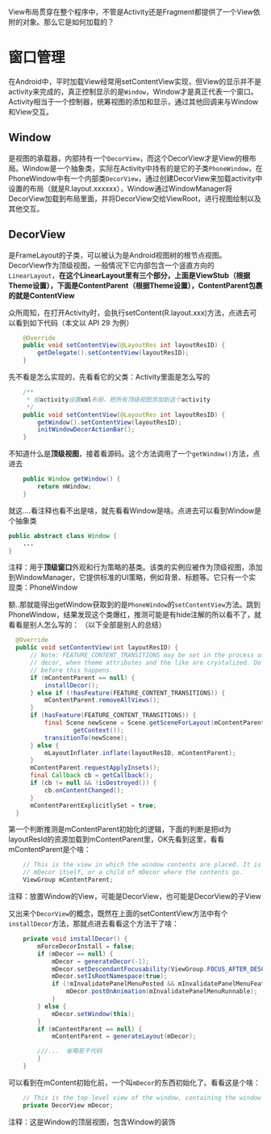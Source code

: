 View布局贯穿在整个程序中，不管是Activity还是Fragment都提供了一个View依附的对象。那么它是如何加载的？

# 窗口管理
在Android中，平时加载View经常用setContentView实现，但View的显示并不是activity来完成的，真正控制显示的是`Window`，Window才是真正代表一个窗口。Activity相当于一个控制器，统筹视图的添加和显示，通过其他回调来与Window和View交互。

## Window
是视图的承载器，内部持有一个`DecorView`，而这个DecorView才是View的根布局。Window是一个抽象类，实际在Activity中持有的是它的子类`PhoneWindow`，在PhoneWindow中有一个内部类`DecorView`，通过创建DecorView来加载activity中设置的布局（就是R.layout.xxxxxx），Window通过WindowManager将DecorView加载到布局里面，并将DecorView交给ViewRoot，进行视图绘制以及其他交互。

## DecorView
是FrameLayout的子类，可以被认为是Android视图树的根节点视图。DecorView作为顶级视图，一般情况下它内部包含一个竖直方向的`LinearLayout`，**在这个LinearLayout里有三个部分，上面是ViewStub（根据Theme设置），下面是ContentParent（根据Theme设置），ContentParent包裹的就是ContentView**

众所周知，在打开Activity时，会执行setContent(R.layout.xxx)方法，点进去可以看到如下代码（本文以 API 29 为例）
```java
    @Override
    public void setContentView(@LayoutRes int layoutResID) {
        getDelegate().setContentView(layoutResID);
    }
```
先不看是怎么实现的，先看看它的父类：Activity里面是怎么写的
```java
    /**
     * 给activity设置xml布局，把所有顶级视图添加到这个activity
     */
    public void setContentView(@LayoutRes int layoutResID) {
        getWindow().setContentView(layoutResID);
        initWindowDecorActionBar();
    }
```
不知道什么是**顶级视图**，接着看源码。这个方法调用了一个`getWindow()`方法，点进去
```java
    public Window getWindow() {
        return mWindow;
    }
```
就这....看注释也看不出是啥，就先看看Window是啥。点进去可以看到Window是个抽象类
```java
public abstract class Window {
    ...
}
```
注释：用于**顶级窗口**外观和行为策略的基类。该类的实例应被作为顶级视图，添加到WindowManager，它提供标准的UI策略，例如背景、标题等。它只有一个实现类：PhoneWindow

额..那就能得出getWindow获取到的是`PhoneWindow`的`setContentView`方法。跳到PhoneWindow，结果发现这个类爆红，推测可能是有hide注解的所以看不了，就看看是别人怎么写的：
（以下全部是别人的总结）
```java
  @Override
  public void setContentView(int layoutResID) {
      // Note: FEATURE_CONTENT_TRANSITIONS may be set in the process of installing the window
      // decor, when theme attributes and the like are crystalized. Do not check the feature
      // before this happens.
      if (mContentParent == null) {
          installDecor();
      } else if (!hasFeature(FEATURE_CONTENT_TRANSITIONS)) {
          mContentParent.removeAllViews();
      }
      if (hasFeature(FEATURE_CONTENT_TRANSITIONS)) {
          final Scene newScene = Scene.getSceneForLayout(mContentParent, layoutResID,
                  getContext());
          transitionTo(newScene);
      } else {
          mLayoutInflater.inflate(layoutResID, mContentParent);
      }
      mContentParent.requestApplyInsets();
      final Callback cb = getCallback();
      if (cb != null && !isDestroyed()) {
          cb.onContentChanged();
      }
      mContentParentExplicitlySet = true;
  }
```
第一个判断推测是mContentParent初始化的逻辑，下面的判断是把id为layoutResId的资源加载到mContentParent里，OK先看到这里，看看mContentParent是个啥：
```java
    // This is the view in which the window contents are placed. It is either
    // mDecor itself, or a child of mDecor where the contents go.
    ViewGroup mContentParent;
```
注释：放置Window的View，可能是DecorView，也可能是DecorView的子View

又出来个`DecorView`的概念，既然在上面的setContentView方法中有个`installDecor`方法，那就点进去看看这个方法干了啥：
```java
    private void installDecor() {
        mForceDecorInstall = false;
        if (mDecor == null) {
            mDecor = generateDecor(-1);
            mDecor.setDescendantFocusability(ViewGroup.FOCUS_AFTER_DESCENDANTS);
            mDecor.setIsRootNamespace(true);
            if (!mInvalidatePanelMenuPosted && mInvalidatePanelMenuFeatures != 0) {
                mDecor.postOnAnimation(mInvalidatePanelMenuRunnable);
            }
        } else {
            mDecor.setWindow(this);
        }
        if (mContentParent == null) {
            mContentParent = generateLayout(mDecor);

        ///...  省略若干代码
        }
    }
```
可以看到在mContent初始化前，一个叫`mDecor`的东西初始化了。看看这是个啥：
```java
    // This is the top-level view of the window, containing the window decor.
    private DecorView mDecor;
```
注释：这是Window的顶层视图，包含Window的装饰

